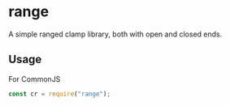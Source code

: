 # range

A simple ranged clamp library, both with open and closed ends.

## Usage

For CommonJS

```js
const cr = require("range");
```
